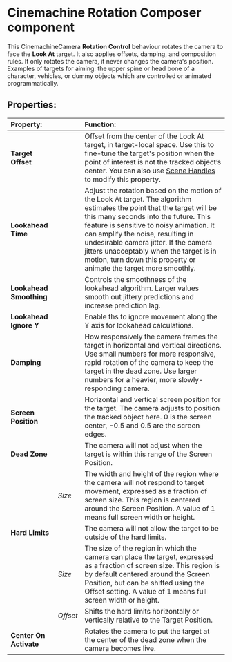 # Cinemachine Rotation Composer component

This CinemachineCamera __Rotation Control__ behaviour rotates the camera to face the __Look At__ target. It also applies offsets, damping, and composition rules. It only rotates the camera, it never changes the camera's position.  Examples of targets for aiming: the upper spine or head bone of a character, vehicles, or dummy objects which are controlled or animated programmatically.

## Properties:

| **Property:** || **Function:** |
|:---|:---|:---|
| __Target Offset__ || Offset from the center of the Look At target, in target-local space. Use this to fine-tune the target's position when the point of interest is not the tracked object’s center. You can also use [Scene Handles](handles.md) to modify this property. |
| __Lookahead Time__ || Adjust the rotation based on the motion of the Look At target. The algorithm estimates the point that the target will be this many seconds into the future. This feature is sensitive to noisy animation. It can amplify the noise, resulting in undesirable camera jitter. If the camera jitters unacceptably when the target is in motion, turn down this property or animate the target more smoothly. |
| __Lookahead Smoothing__ || Controls the smoothness of the lookahead algorithm. Larger values smooth out jittery predictions and increase prediction lag. |
| __Lookahead Ignore Y__ || Enable ths to ignore movement along the Y axis for lookahead calculations. |
| __Damping__ || How responsively the camera frames the target in horizontal and vertical directions. Use small numbers for more responsive, rapid rotation of the camera to keep the target in the dead zone. Use larger numbers for a heavier, more slowly-responding camera.  |
| __Screen Position__ || Horizontal and vertical screen position for the target. The camera adjusts to position the tracked object here. 0 is the screen center, -0.5 and 0.5 are the screen edges. |
| __Dead Zone__ || The camera will not adjust when the target is within this range of the Screen Position. |
|| _Size_| The width and height of the region where the camera will not respond to target movement, expressed as a fraction of screen size.  This region is centered around the Screen Position.  A value of 1 means full screen width or height. |
| __Hard Limits__ || The camera will not allow the target to be outside of the hard limits. |
|| _Size_ | The size of the region in which the camera can place the target, expressed as a fraction of screen size.  This region is by default centered around the Screen Position, but can be shifted using the Offset setting.  A value of 1 means full screen width or height. |
|| _Offset_ | Shifts the hard limits horizontally or vertically relative to the Target Position. |
| __Center On Activate__ || Rotates the camera to put the target at the center of the dead zone when the camera becomes live. |

